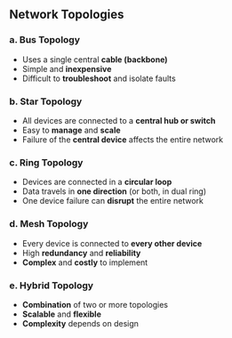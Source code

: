 ## Network Topologies

### a. Bus Topology
- Uses a single central **cable (backbone)**
- Simple and **inexpensive**
- Difficult to **troubleshoot** and isolate faults

### b. Star Topology
- All devices are connected to a **central hub or switch**
- Easy to **manage** and **scale**
- Failure of the **central device** affects the entire network

### c. Ring Topology
- Devices are connected in a **circular loop**
- Data travels in **one direction** (or both, in dual ring)
- One device failure can **disrupt** the entire network

### d. Mesh Topology
- Every device is connected to **every other device**
- High **redundancy** and **reliability**
- **Complex** and **costly** to implement

### e. Hybrid Topology
- **Combination** of two or more topologies
- **Scalable** and **flexible**
- **Complexity** depends on design
